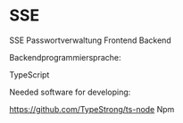 # SSE
SSE Passwortverwaltung Frontend Backend

Backendprogrammiersprache:

TypeScript

Needed software for developing:

https://github.com/TypeStrong/ts-node
Npm



